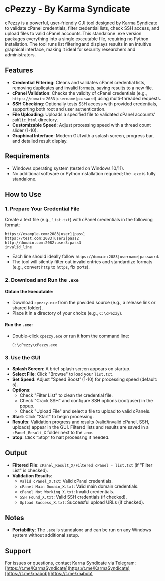 # cPezzy - By Karma Syndicate

cPezzy is a powerful, user-friendly GUI tool designed by Karma Syndicate to validate cPanel credentials, filter credential lists, check SSH access, and upload files to valid cPanel accounts. This standalone .exe version packages everything into a single executable file, requiring no Python installation. The tool runs list filtering and displays results in an intuitive graphical interface, making it ideal for security researchers and administrators.

## Features

- **Credential Filtering**: Cleans and validates cPanel credential lists, removing duplicates and invalid formats, saving results to a new file.
- **cPanel Validation**: Checks the validity of cPanel credentials (e.g., `https://domain:2083|username|password`) using multi-threaded requests.
- **SSH Checking**: Optionally tests SSH access with provided credentials, supporting both root and user authentication.
- **File Uploading**: Uploads a specified file to validated cPanel accounts’ `public_html` directory.
- **Customizable Speed**: Adjust processing speed with a thread count slider (1-10).
- **Graphical Interface**: Modern GUI with a splash screen, progress bar, and detailed result display.

## Requirements

- Windows operating system (tested on Windows 10/11).
- No additional software or Python installation required; the `.exe` is fully standalone.

## How to Use

### 1. Prepare Your Credential File

Create a text file (e.g., `list.txt`) with cPanel credentials in the following format:

```
https://example.com:2083|user1|pass1
https://test.com:2083|user2|pass2
http://domain.com:2082:user3:pass3
invalid_line
```

- Each line should ideally follow `https://domain:2083|username|password`.
- The tool will silently filter out invalid entries and standardize formats (e.g., convert `http` to `https`, fix ports).

### 2. Download and Run the `.exe`

#### Obtain the Executable:
- Download `cpezzy.exe` from the provided source (e.g., a release link or shared folder).
- Place it in a directory of your choice (e.g., `C:\cPezzy`).

#### Run the `.exe`:
- Double-click `cpezzy.exe` or run it from the command line:

  ```sh
  C:\cPezzy\cPezzy.exe
  ```

### 3. Use the GUI

- **Splash Screen**: A brief splash screen appears on startup.
- **Select File**: Click "Browse" to load your `list.txt`.
- **Set Speed**: Adjust "Speed Boost" (1-10) for processing speed (default: 5).
- **Options**:
  - Check "Filter List" to clean the credential file.
  - Check "Crack SSH" and configure SSH options (root/user) in the popup.
  - Check "Upload File" and select a file to upload to valid cPanels.
- **Start**: Click "Start" to begin processing.
- **Results**: Validation progress and results (valid/invalid cPanel, SSH, uploads) appear in the GUI. Filtered lists and results are saved in a `cPanel_Result_X` folder next to the `.exe`.
- **Stop**: Click "Stop" to halt processing if needed.

## Output

- **Filtered File**: `cPanel_Result_X/Filtered cPanel - list.txt` (if "Filter List" is checked).
- **Validation Results**:
  - `Valid cPanel_X.txt`: Valid cPanel credentials.
  - `cPanel Main Domain_X.txt`: Valid main domain credentials.
  - `cPanel Not Working_X.txt`: Invalid credentials.
  - `SSH Found_X.txt`: Valid SSH credentials (if checked).
  - `Upload Success_X.txt`: Successful upload URLs (if checked).

## Notes

- **Portability**: The `.exe` is standalone and can be run on any Windows system without additional setup.

## Support

For issues or questions, contact Karma Syndicate via Telegram: [https://t.me/KarmaSyndicate](https://t.me/KarmaSyndicate)[https://t.me/xnabob](https://t.me/xnabob)
